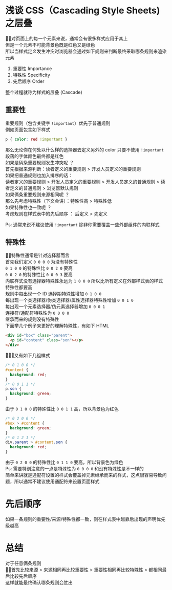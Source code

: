 # 浅谈 CSS（Cascading Style Sheets) 之层叠
对页面上的每一个元素来说，通常会有很多样式应用于其上  
但是一个元素不可能背景色既是红色又是绿色  
所以当样式定义发生冲突时浏览器会通过如下规则来判断最终采取哪条规则来渲染元素  
1. 重要性 Importance
2. 特殊性 Specificity
3. 先后顺序 Order

整个过程就称为样式的层叠 (Cascade)

## 重要性
重要规则（包含关键字 `!important`）优先于普通规则  
例如页面包含如下样式  
```css
p { color: red !important }
``` 
那么无论你在何处以什么样的选择器去定义另外的 color 只要不使用 `!important` 段落的字体颜色最终都是红色  
如果是俩条重要规则发生冲突呢 ？  
首先根据来源判断：读者定义的重要规则 > 开发人员定义的重要规则  
如果把普通规则也加入排序的话：  
读者定义的重要规则 > 开发人员定义的重要规则 > 开发人员定义的普通规则 > 读者定义的普通规则 > 浏览器默认规则  
如果俩条重要规则来源相同呢 ？  
那么先考虑特殊性（下文会讲）：特殊性高 > 特殊性低  
如果特殊性也一致呢 ？  
考虑规则在样式表中的先后顺序 ： 后定义 > 先定义

Ps: 通常来说不建议使用 `!important` 除非你需要覆盖一些外部组件的内联样式

## 特殊性
特殊性通常是针对选择器而言  
首先我们定义 `0 0 0 0` 为没有特殊性  
`0 1 0 0` 的特殊性比 `0 0 2 0` 要高  
`0 0 2 0` 的特殊性比 `0 0 0 3` 要高  
内联样式没有选择器特殊性永远为 `1 0 0 0` 所以比所有定义在外部样式表的样式特殊性都要高  
规则中每出现一个 ID 选择期特殊性增加 `0 1 0 0`  
每出现一个类选择器/伪类选择器/属性选择器特殊性增加 `0 0 1 0`  
每出现一个元素选择器/伪元素选择器增加 `0 0 0 1`  
连接符/通配符特殊性为 `0 0 0 0`  
继承而来的规则没有特殊性  
下面举几个例子来更好的理解特殊性，有如下 HTML
```html
<div id="box" class="parent">
  <p id="content" class="son"></p>
</div>
```
又有如下几组样式
```css
/* 0 1 0 0 */
#content {
  background: red;
}
/* 0 0 1 1 */
p.son {
  background: green;
}
```
由于 `0 1 0 0` 的特殊性比 `0 0 1 1` 高，所以背景色为红色
```css
/* 0 2 0 0 */
#box > #content {
  background: green;
}
/* 0 1 2 1 */
div.parent > #content.son {
  background: red;
}
```
由于 `0 2 0 0` 的特殊性比 `0 1 1 0` 要高，所以背景色为绿色  
Ps: 需要特别注意的一点是特殊性为 `0 0 0 0` 和没有特殊性是不一样的  
简单来讲就是通配符设置的样式会覆盖掉元素继承而来的样式，这点很容易导致问题，所以通常不建议使用通配符来设置页面样式

# 先后顺序
如果一条规则的重要性/来源/特殊性都一致，则在样式表中越靠后出现的声明优先级越高

# 总结
对于任意俩条规则  
首先比较来源 > 来源相同再比较重要性 > 重要性相同再比较特殊性 > 都相同最后比较先后顺序  
这样就能最终确认哪条规则会胜出
